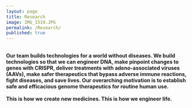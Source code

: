 ```yaml
---
layout: page
title: Research
image: IMG_1519.JPG
permalink: /Research/
published: true
---
```

<br><b>Our team builds technologies for a world without diseases. We build technologies so that we can engineer DNA, make pinpoint changes to genes with CRISPR, deliver treatments with adeno-associated viruses (AAVs), make safer therapeutics that bypass adverse immune reactions, fight diseases, and save lives. Our overarching motivation is to establish safe and efficacious genome therapeutics for routine human use.
<br><br>
This is how we create new medicines. This is how we engineer life.</b>
